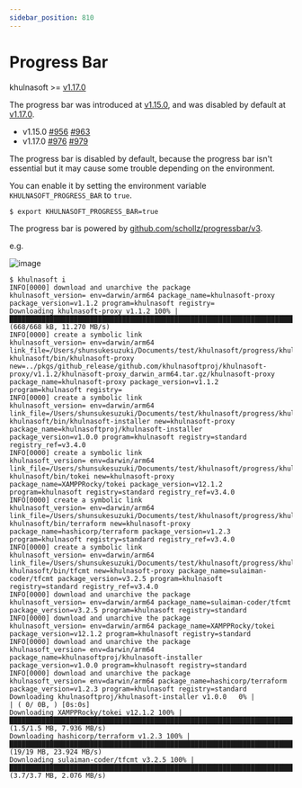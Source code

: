 ```yaml
---
sidebar_position: 810
---
```


# Progress Bar

khulnasoft >= [v1.17.0](https://github.com/khulnasoftproj/khulnasoft/releases/tag/v1.17.0)

The progress bar was introduced at [v1.15.0](https://github.com/khulnasoftproj/khulnasoft/releases/tag/v1.15.0), and was disabled by default at [v1.17.0](https://github.com/khulnasoftproj/khulnasoft/releases/tag/v1.17.0).

* v1.15.0 [#956](https://github.com/khulnasoftproj/khulnasoft/issues/956) [#963](https://github.com/khulnasoftproj/khulnasoft/pull/963)
* v1.17.0 [#976](https://github.com/khulnasoftproj/khulnasoft/issues/976) [#979](https://github.com/khulnasoftproj/khulnasoft/pull/979)

The progress bar is disabled by default, because the progress bar isn't essential but it may cause some trouble depending on the environment.

You can enable it by setting the environment variable `KHULNASOFT_PROGRESS_BAR` to `true`.

```console
$ export KHULNASOFT_PROGRESS_BAR=true
```

The progress bar is powered by [github.com/schollz/progressbar/v3](https://pkg.go.dev/github.com/schollz/progressbar/v3).

e.g.

![image](https://user-images.githubusercontent.com/13323303/176585183-b8616482-5e3b-4f99-be98-6e7d752c5dbc.png)

```console
$ khulnasoft i
INFO[0000] download and unarchive the package            khulnasoft_version= env=darwin/arm64 package_name=khulnasoft-proxy package_version=v1.1.2 program=khulnasoft registry=
Downloading khulnasoft-proxy v1.1.2 100% |██████████████████████████████████████████████████████████████████████████████████████████████████████████| (668/668 kB, 11.270 MB/s)
INFO[0000] create a symbolic link                        khulnasoft_version= env=darwin/arm64 link_file=/Users/shunsukesuzuki/Documents/test/khulnasoft/progress/khulnasoftproj-khulnasoft/bin/khulnasoft-proxy new=../pkgs/github_release/github.com/khulnasoftproj/khulnasoft-proxy/v1.1.2/khulnasoft-proxy_darwin_arm64.tar.gz/khulnasoft-proxy package_name=khulnasoft-proxy package_version=v1.1.2 program=khulnasoft registry=
INFO[0000] create a symbolic link                        khulnasoft_version= env=darwin/arm64 link_file=/Users/shunsukesuzuki/Documents/test/khulnasoft/progress/khulnasoftproj-khulnasoft/bin/khulnasoft-installer new=khulnasoft-proxy package_name=khulnasoftproj/khulnasoft-installer package_version=v1.0.0 program=khulnasoft registry=standard registry_ref=v3.4.0
INFO[0000] create a symbolic link                        khulnasoft_version= env=darwin/arm64 link_file=/Users/shunsukesuzuki/Documents/test/khulnasoft/progress/khulnasoftproj-khulnasoft/bin/tokei new=khulnasoft-proxy package_name=XAMPPRocky/tokei package_version=v12.1.2 program=khulnasoft registry=standard registry_ref=v3.4.0
INFO[0000] create a symbolic link                        khulnasoft_version= env=darwin/arm64 link_file=/Users/shunsukesuzuki/Documents/test/khulnasoft/progress/khulnasoftproj-khulnasoft/bin/terraform new=khulnasoft-proxy package_name=hashicorp/terraform package_version=v1.2.3 program=khulnasoft registry=standard registry_ref=v3.4.0
INFO[0000] create a symbolic link                        khulnasoft_version= env=darwin/arm64 link_file=/Users/shunsukesuzuki/Documents/test/khulnasoft/progress/khulnasoftproj-khulnasoft/bin/tfcmt new=khulnasoft-proxy package_name=sulaiman-coder/tfcmt package_version=v3.2.5 program=khulnasoft registry=standard registry_ref=v3.4.0
INFO[0000] download and unarchive the package            khulnasoft_version= env=darwin/arm64 package_name=sulaiman-coder/tfcmt package_version=v3.2.5 program=khulnasoft registry=standard
INFO[0000] download and unarchive the package            khulnasoft_version= env=darwin/arm64 package_name=XAMPPRocky/tokei package_version=v12.1.2 program=khulnasoft registry=standard
INFO[0000] download and unarchive the package            khulnasoft_version= env=darwin/arm64 package_name=khulnasoftproj/khulnasoft-installer package_version=v1.0.0 program=khulnasoft registry=standard
INFO[0000] download and unarchive the package            khulnasoft_version= env=darwin/arm64 package_name=hashicorp/terraform package_version=v1.2.3 program=khulnasoft registry=standard
Downloading khulnasoftproj/khulnasoft-installer v1.0.0   0% |                                                                                                            | ( 0/ 0B, ) [0s:0s]
Downloading XAMPPRocky/tokei v12.1.2 100% |████████████████████████████████████████████████████████████████████████████████████████████████████| (1.5/1.5 MB, 7.936 MB/s)
Downloading hashicorp/terraform v1.2.3 100% |███████████████████████████████████████████████████████████████████████████████████████████████████| (19/19 MB, 23.924 MB/s)
Downloading sulaiman-coder/tfcmt v3.2.5 100% |████████████████████████████████████████████████████████████████████████████████████████████████| (3.7/3.7 MB, 2.076 MB/s)
```
